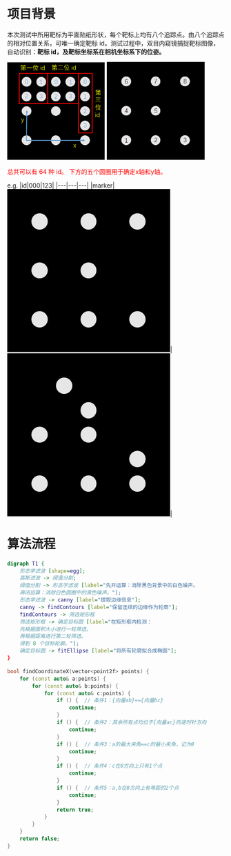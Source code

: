 

# 项目背景

本次测试中所用靶标为平面贴纸形状，每个靶标上均有八个追踪点。由八个追踪点的相对位置关系，可唯一确定靶标 id。测试过程中，双目内窥镜捕捉靶标图像，自动识别：__靶标 id，及靶标坐标系在相机坐标系下的位姿。__

<img src="/img/marker.png" width=45%>
<img src="/img/markerNum.png" width=45%>

<font color="red">总共可以有 64 种 id。
下方的五个圆圈用于确定x轴和y轴。</font>

e.g.
|id|000|123|
|---|---|---|
|marker|<img src="/img/id000.png">|<img src="/img/id123.png">|

# 算法流程

```dot {engine="dot"}
digraph T1 {
    形态学滤波 [shape=egg];
    高斯滤波 -> 阈值分割;
    阈值分割 -> 形态学滤波 [label="先开运算：消除黑色背景中的白色噪声。
    再闭运算：消除白色圆圈中的黑色噪声。"];
    形态学滤波 -> canny [label="提取边缘信息"];
    canny -> findContours [label="保留连续的边缘作为轮廓"];
    findContours -> 筛选矩形框
    筛选矩形框 -> 确定目标圆 [label="在矩形框内检测：
    先根据面积大小进行一轮筛选。
    再根据距离进行第二轮筛选。
    得到 8 个目标轮廓。"];
    确定目标圆 -> fitEllipse [label="将所有轮廓拟合成椭圆"]; 
}
```

```c++ {.line-numbers}
bool findCoordinateX(vector<point2f> points) {
    for (const auto& a:points) {
        for (const auto& b:points) {
            for (const auto& c:points) {
                if () {  // 条件1：{向量ab}=={向量bc}
                    continue;
                }
                if () {  // 条件2：其余所有点均位于{向量ac}的逆时针方向
                    continue;
                }
                if () {  // 条件3：a的最大夹角==c的最小夹角，记为θ
                    continue;
                }
                if () {  // 条件4：c在θ方向上只有1个点
                    continue;
                }
                if () {  // 条件5：a,b在θ方向上有等距的2个点
                    continue;
                }
                return true;
            }
        }
    }
    return false;
}
```
